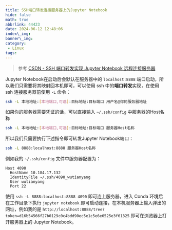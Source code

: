 ```yaml
---
title: SSH端口转发连接服务器上的Jupyter Notebook
hide: false
math: true
abbrlink: 44423
date: 2024-06-12 12:48:06
index\_img:
banner\_img:
category:
 - Linux
tags:
---
```


> 参考 [CSDN - SSH 端口转发实现 Jupyter Notebook 远程连接服务器](https://blog.csdn.net/ID_AF12/article/details/120800926)

Jupyter Notebook在启动后会默认在服务器中的 `localhost:8888` 端口启动，所以我们只需要将其映射回本机即可，可以使用 ssh 中的**端口转发**实现，在使用 ssh 连接服务器前使用 `-L` 命令：
```bash
ssh -L 本地地址:[本地端口,可选]:目标地址:目标端口 用户名@你的服务器地址
```
如果你的服务器需要凭证的话，可以直接输入 `~/.ssh/config` 中服务器的Host名称
```bash
ssh -L 本地地址:[本地端口,可选]:目标地址:目标端口 服务器Host名称
```
所以我们只需要执行下述指令即可转发Jupyter Notebook端口：
```bash
ssh -L 8888:localhost:8888 服务器Host名称
```

例如我的 `~/.ssh/config` 文件中服务器配置为：
```vim
Host 4090
  HostName 10.184.17.132
  IdentityFile ~/.ssh/4090_wutianyang
  User wutianyang
  Port 22
```
使用 `ssh -L 8888:localhost:8888 4090` 即可连上服务器，进入 Conda 环境后在工作目录下执行 `jupyter notebook` 即可启动连接，在本机服务器上输入弹出的网址，例如我的是 `http://localhost:8888/tree?token=d16b54566f27b0129c0c4bdd90ec5e1c5e6e6525e3f61325` 即可在浏览器上打开服务器上的 Jupyter Notebook。

